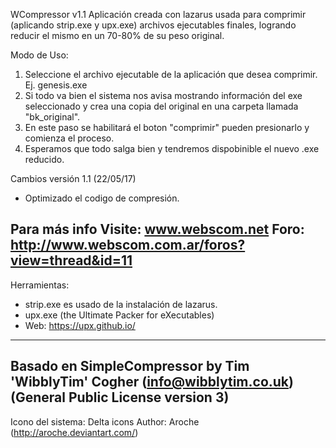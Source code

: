 WCompressor v1.1
Aplicación creada con lazarus usada para comprimir (aplicando strip.exe y upx.exe) archivos ejecutables finales,
logrando reducir el mismo en un 70-80% de su peso original.

Modo de Uso:
1. Seleccione el archivo ejecutable de la aplicación que desea comprimir. Ej. genesis.exe
2. Si todo va bien el sistema nos avisa mostrando información del exe seleccionado y crea una copia del original en una carpeta llamada "bk_original".
3. En este paso se habilitará el boton "comprimir" pueden presionarlo y comienza el proceso.
4. Esperamos que todo salga bien y tendremos dispobinible el nuevo .exe reducido. 

Cambios versión 1.1 (22/05/17)
- Optimizado el codigo de compresión. 

Para más info Visite: www.webscom.net
Foro: http://www.webscom.com.ar/foros?view=thread&id=11
----------------------------------
Herramientas:
* strip.exe es usado de la instalación de lazarus.
* upx.exe (the Ultimate Packer for eXecutables)
* Web: https://upx.github.io/
----------------------------------
Basado en SimpleCompressor by Tim 'WibblyTim' Cogher
(info@wibblytim.co.uk) (General Public License version 3)
----------------------------------
Icono del sistema: Delta icons
Author: Aroche (http://aroche.deviantart.com/)
